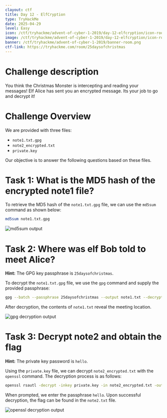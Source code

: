 ```yaml
---
clayout: ctf
title: Day 12 - ElfCryption
type: TryHackMe
date: 2025-04-29
level: Easy
icon: /ctf/tryhackme/advent-of-cyber-1-2019/day-12-elfcryption/icon-room.png
image: /ctf/tryhackme/advent-of-cyber-1-2019/day-12-elfcryption/icon-room.png
banner: /ctf/tryhackme/advent-of-cyber-1-2019/banner-room.png
ctf-link: https://tryhackme.com/room/25daysofchristmas
---
```


# Challenge description

You think the Christmas Monster is intercepting and reading your messages! Elf Alice has sent you an encrypted message. Its your job to go and decrypt it!

# Challenge Overview

We are provided with three files:

- `note1.txt.gpg`
- `note2_encrypted.txt`
- `private.key`

Our objective is to answer the following questions based on these files.

# Task 1: What is the MD5 hash of the encrypted note1 file?

To retrieve the MD5 hash of the `note1.txt.gpg` file, we can use the `md5sum` command as shown below:

```bash
md5sum note1.txt.gpg
```

![md5sum output](/ctf/tryhackme/advent-of-cyber-1-2019/day-12-elfcryption/md5sum.png)

# Task 2: Where was elf Bob told to meet Alice?

**Hint:** The GPG key passphrase is `25daysofchristmas`.

To decrypt the `note1.txt.gpg` file, we use the `gpg` command and supply the provided passphrase:

```bash
gpg --batch --passphrase 25daysofchristmas --output note1.txt --decrypt note1.txt.gpg
```

After decryption, the contents of `note1.txt` reveal the meeting location.

![gpg decryption output](/ctf/tryhackme/advent-of-cyber-1-2019/day-12-elfcryption/gpg.png)

# Task 3: Decrypt note2 and obtain the flag

**Hint:** The private key password is `hello`.

Using the `private.key` file, we can decrypt `note2_encrypted.txt` with the `openssl` command. The decryption process is as follows:

```bash
openssl rsautl -decrypt -inkey private.key -in note2_encrypted.txt -out note2.txt
```

When prompted, we enter the passphrase `hello`. Upon successful decryption, the flag can be found in the `note2.txt` file.

![openssl decryption output](/ctf/tryhackme/advent-of-cyber-1-2019/day-12-elfcryption/openssl.png)
